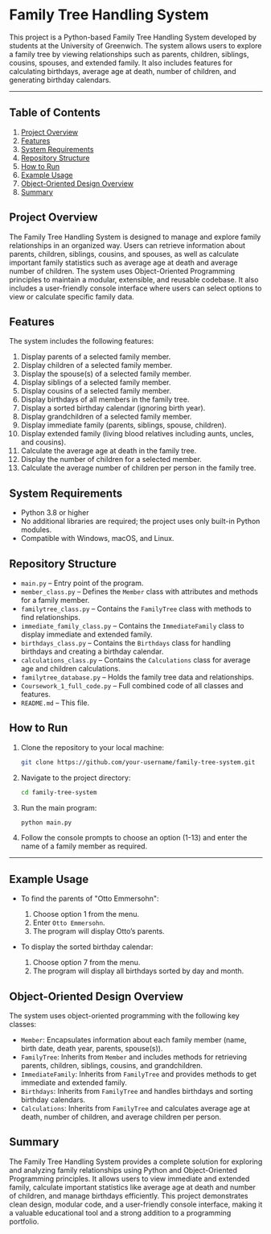 # Family Tree Handling System

This project is a Python-based Family Tree Handling System developed by students at the University of Greenwich. 
The system allows users to explore a family tree by viewing relationships such as parents, children, siblings, cousins, spouses, and extended family. 
It also includes features for calculating birthdays, average age at death, number of children, and generating birthday calendars.

---

## Table of Contents

1. [Project Overview](#project-overview)
2. [Features](#features)
3. [System Requirements](#system-requirements)
4. [Repository Structure](#repository-structure)
5. [How to Run](#how-to-run)
6. [Example Usage](#example-usage)
7. [Object-Oriented Design Overview](#object-oriented-design-overview)
8. [Summary](#summary)

## Project Overview

The Family Tree Handling System is designed to manage and explore family relationships in an organized way. 
Users can retrieve information about parents, children, siblings, cousins, and spouses, as well as calculate important family statistics such as average age at death and average number of children. 
The system uses Object-Oriented Programming principles to maintain a modular, extensible, and reusable codebase. 
It also includes a user-friendly console interface where users can select options to view or calculate specific family data.

## Features

The system includes the following features:

1. Display parents of a selected family member.
2. Display children of a selected family member.
3. Display the spouse(s) of a selected family member.
4. Display siblings of a selected family member.
5. Display cousins of a selected family member.
6. Display birthdays of all members in the family tree.
7. Display a sorted birthday calendar (ignoring birth year).
8. Display grandchildren of a selected family member.
9. Display immediate family (parents, siblings, spouse, children).
10. Display extended family (living blood relatives including aunts, uncles, and cousins).
11. Calculate the average age at death in the family tree.
12. Display the number of children for a selected member.
13. Calculate the average number of children per person in the family tree.

## System Requirements

- Python 3.8 or higher
- No additional libraries are required; the project uses only built-in Python modules.
- Compatible with Windows, macOS, and Linux.

## Repository Structure

- `main.py` – Entry point of the program.
- `member_class.py` – Defines the `Member` class with attributes and methods for a family member.
- `familytree_class.py` – Contains the `FamilyTree` class with methods to find relationships.
- `immediate_family_class.py` – Contains the `ImmediateFamily` class to display immediate and extended family.
- `birthdays_class.py` – Contains the `Birthdays` class for handling birthdays and creating a birthday calendar.
- `calculations_class.py` – Contains the `Calculations` class for average age and children calculations.
- `familytree_database.py` – Holds the family tree data and relationships.
- `Coursework_1_full_code.py` – Full combined code of all classes and features.
- `README.md` – This file.
## How to Run

1. Clone the repository to your local machine:
   ```bash
   git clone https://github.com/your-username/family-tree-system.git
2. Navigate to the project directory:

   ```bash
   cd family-tree-system
3. Run the main program:

   ```bash
   python main.py
4. Follow the console prompts to choose an option (1-13) and enter the name of a family member as required.


---

## Example Usage

- To find the parents of "Otto Emmersohn":
  1. Choose option 1 from the menu.
  2. Enter `Otto Emmersohn`.
  3. The program will display Otto’s parents.

- To display the sorted birthday calendar:
  1. Choose option 7 from the menu.
  2. The program will display all birthdays sorted by day and month.

## Object-Oriented Design Overview

The system uses object-oriented programming with the following key classes:

- `Member`: Encapsulates information about each family member (name, birth date, death year, parents, spouse(s)).
- `FamilyTree`: Inherits from `Member` and includes methods for retrieving parents, children, siblings, cousins, and grandchildren.
- `ImmediateFamily`: Inherits from `FamilyTree` and provides methods to get immediate and extended family.
- `Birthdays`: Inherits from `FamilyTree` and handles birthdays and sorting birthday calendars.
- `Calculations`: Inherits from `FamilyTree` and calculates average age at death, number of children, and average children per person.

## Summary

The Family Tree Handling System provides a complete solution for exploring and analyzing family relationships using Python and Object-Oriented Programming principles. 
It allows users to view immediate and extended family, calculate important statistics like average age at death and number of children, and manage birthdays efficiently. 
This project demonstrates clean design, modular code, and a user-friendly console interface, making it a valuable educational tool and a strong addition to a programming portfolio.



  

